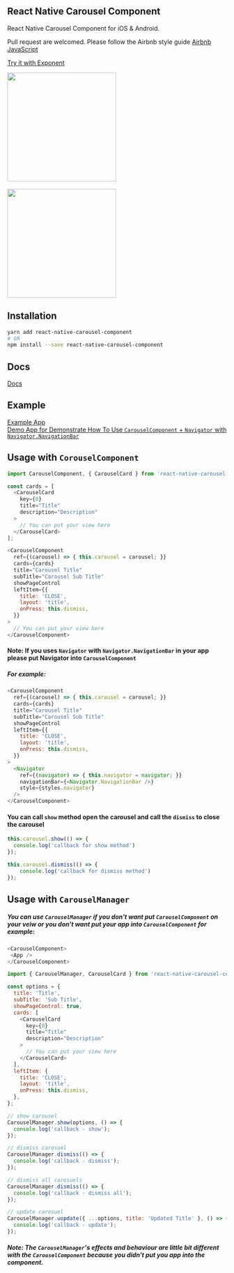 ## React Native Carousel Component
React Native Carousel Component for iOS & Android.

Pull request are welcomed. Please follow the Airbnb style guide [Airbnb JavaScript](https://github.com/airbnb/javascript)


[Try it with Exponent](https://exp.host/@jacklam718/carousel-demo)

<img src="https://jacklam718.github.io/react-native-carousel-component/assets/carousel-component.gif" width="250">
<br>
<br>
<img src="https://jacklam718.github.io/react-native-carousel-component/assets/carousel-screenshot.png" width="250">

## Installation
```bash
yarn add react-native-carousel-component
# OR
npm install --save react-native-carousel-component
```

## Docs
[Docs](https://github.com/jacklam718/react-native-carousel-component/tree/master/docs/README.md)

## Example
[Example App](https://github.com/jacklam718/react-native-carousel-component/blob/master/carousel-example/CarouselExample.js)
<br />
[Demo App for Demonstrate How To Use `CarouselComponent` +
`Navigator` with `Navigator.NavigationBar` ](https://github.com/jacklam718/react-native-carousel-component/blob/master/carousel-demo/src/CarouselDemo.js)


## Usage with `CorouselComponent`
```javascript
import CarouselComponent, { CarouselCard } from 'react-native-carousel-component';

const cards = [
  <CarouselCard
    key={0}
    title="Title"
    description="Description"
  >
    // You can put your view here
  </CarouselCard>
];

<CarouselComponent
  ref={(carousel) => { this.carousel = carousel; }}
  cards={cards}
  title="Carousel Title"
  subTitle="Carousel Sub Title"
  showPageControl
  leftItem={{
    title: 'CLOSE',
    layout: 'title',
    onPress: this.dismiss,
  }}
>
  // You can put your view here
</CarouselComponent>
```

#### Note: If you uses `Navigator` with `Navigator.NavigationBar` in your app please put Navigator into `CarouselComponent`

##### For example:
```javascript
<CarouselComponent
  ref={(carousel) => { this.carousel = carousel; }}
  cards={cards}
  title="Carousel Title"
  subTitle="Carousel Sub Title"
  showPageControl
  leftItem={{
    title: 'CLOSE',
    layout: 'title',
    onPress: this.dismiss,
  }}
>
  <Navigator
    ref={(navigator) => { this.navigator = navigator; }}
    navigationBar={<Navigator.NavigationBar />}
    style={styles.navigator}
  />
</CarouselComponent>
```

#### You can call `show` method open the carousel and call the `dismiss` to close the carousel
```javascript
this.carousel.show(() => {
  console.log('callback for show method')
});

this.carousel.dismiss(() => {
    console.log('callback for dismiss method')
});
```


## Usage with `CarouselManager`
##### You can use `CarouselManager` if you don't want put `CarouselComponent` on your veiw or you don't want put your app into `CarouselComponent` for example:
```javascript
<CarouselComponent>
 <App />
</CarouselComponent>
```

```javascript
import { CarouselManager, CarouselCard } from 'react-native-carousel-component';

const options = {
  title: 'Title',
  subTitle: 'Sub Title',
  showPageControl: true,
  cards: [
    <CarouselCard
      key={0}
      title="Title"
      description="Description"
    >
      // You can put your view here
    </CarouselCard>  
  ],
  leftItem: {
    title: 'CLOSE',
    layout: 'title',
    onPress: this.dismiss,
  },
};

// show carousel
CarouselManager.show(options, () => {
  console.log('callback - show');
});

// dismiss carosuel
CarouselManager.dismiss(() => {
  console.log('callback - dismiss');
});

// dismiss all carosuels
CarouselManager.dismiss(() => {
  console.log('callback - dismiss all');
});

// update carosuel
CarouselManager.uopdate({ ...options, title: 'Updated Title' }, () => {
  console.log('callback - update');
});
```

##### Note: The `CarouselManager`'s effects and behaviour are little bit different with the `CarouselComponent` because you didn't put you app into the component.

